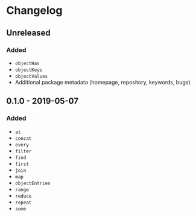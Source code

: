 # Changelog

## Unreleased
### Added
- `objectHas`
- `objectKeys`
- `objectValues`
- Additional package metadata (homepage, repository, keywords, bugs)

## 0.1.0 - 2019-05-07
### Added
- `at`
- `concat`
- `every`
- `filter`
- `find`
- `first`
- `join`
- `map`
- `objectEntries`
- `range`
- `reduce`
- `repeat`
- `some`
